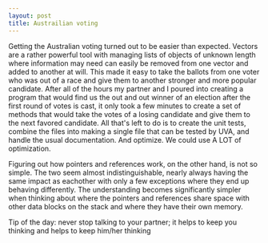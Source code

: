 ```yaml
---
layout: post
title: Austrailian voting
---
```


Getting the Australian voting turned out to be easier than expected. Vectors are a rather powerful tool with managing lists of objects of unknown length where information may need can easily be removed from one vector and added to another at will. This made it easy to take the ballots from one voter who was out of a race and give them to another stronger and more popular candidate. After all of the hours my partner and I poured into creating a program that would find us the out and out winner of an election after the first round of votes is cast, it only took a few minutes to create a set of methods that would take the votes of a losing candidate and give them to the next favored candidate. All that's left to do is to create the unit tests, combine the files into making a single file that can be tested by UVA, and handle the usual documentation. And optimize. We could use A LOT of optimization.

Figuring out how pointers and references work, on the other hand, is not so simple. The two seem almost indistinguishable, nearly always having the same impact as eachother with only a few exceptions where they end up behaving differently. The understanding becomes significantly simpler when thinking about where the pointers and references share space with other data blocks on the stack and where they have their own memory.

Tip of the day: never stop talking to your partner; it helps to keep you thinking and helps to keep him/her thinking
